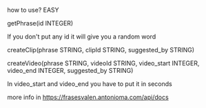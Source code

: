 how to use? EASY

getPhrase(id INTEGER) 

If you don't put any id it will give you a random word

createClip(phrase STRING, clipId STRING, suggested_by STRING)

createVideo(phrase STRING, videoId STRING, video_start INTEGER, video_end INTEGER, suggested_by STRING)

In video_start and video_end you have to put it in seconds

more info in https://frasesvalen.antonioma.com/api/docs